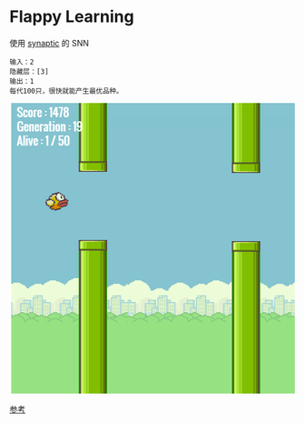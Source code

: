 # Flappy Learning

使用 [synaptic](https://github.com/cazala/synaptic) 的 SNN
```
输入：2
隐藏层：[3]
输出：1
每代100只，很快就能产生最优品种。
```

![](img/flappy.png)

[参考](http://xviniette.github.io/FlappyLearning/)